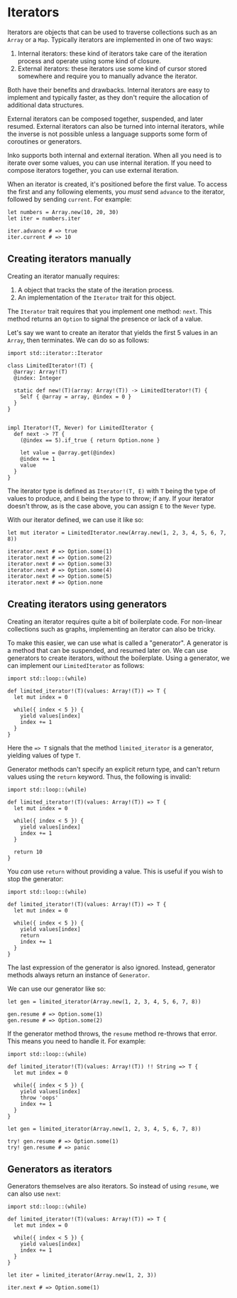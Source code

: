 # Iterators

Iterators are objects that can be used to traverse collections such as an
`Array` or a `Map`. Typically iterators are implemented in one of two
ways:

1. Internal iterators: these kind of iterators take care of the iteration
   process and operate using some kind of closure.
2. External iterators: these iterators use some kind of cursor stored
   somewhere and require you to manually advance the iterator.

Both have their benefits and drawbacks. Internal iterators are easy to
implement and typically faster, as they don't require the allocation of
additional data structures.

External iterators can be composed together, suspended, and later resumed.
External iterators can also be turned into internal iterators, while the inverse
is not possible unless a language supports some form of coroutines or
generators.

Inko supports both internal and external iteration. When all you need is to
iterate over some values, you can use internal iteration. If you need to
compose iterators together, you can use external iteration.

When an iterator is created, it's positioned before the first value. To access
the first and any following elements, you _must_ send `advance` to the
iterator, followed by sending `current`. For example:

```inko
let numbers = Array.new(10, 20, 30)
let iter = numbers.iter

iter.advance # => true
iter.current # => 10
```

## Creating iterators manually

Creating an iterator manually requires:

1. A object that tracks the state of the iteration process.
2. An implementation of the `Iterator` trait for this object.

The `Iterator` trait requires that you implement one method: `next`. This method
returns an `Option` to signal the presence or lack of a value.

Let's say we want to create an iterator that yields the first 5 values in an
`Array`, then terminates. We can do so as follows:

```inko
import std::iterator::Iterator

class LimitedIterator!(T) {
  @array: Array!(T)
  @index: Integer

  static def new!(T)(array: Array!(T)) -> LimitedIterator!(T) {
    Self { @array = array, @index = 0 }
  }
}


impl Iterator!(T, Never) for LimitedIterator {
  def next -> ?T {
    (@index == 5).if_true { return Option.none }

    let value = @array.get(@index)
    @index += 1
    value
  }
}
```

The iterator type is defined as `Iterator!(T, E)` with `T` being the type of
values to produce, and `E` being the type to throw; if any. If your iterator
doesn't throw, as is the case above, you can assign `E` to the `Never` type.

With our iterator defined, we can use it like so:

```inko
let mut iterator = LimitedIterator.new(Array.new(1, 2, 3, 4, 5, 6, 7, 8))

iterator.next # => Option.some(1)
iterator.next # => Option.some(2)
iterator.next # => Option.some(3)
iterator.next # => Option.some(4)
iterator.next # => Option.some(5)
iterator.next # => Option.none
```

## Creating iterators using generators

Creating an iterator requires quite a bit of boilerplate code. For non-linear
collections such as graphs, implementing an iterator can also be tricky.

To make this easier, we can use what is called a "generator". A generator is a
method that can be suspended, and resumed later on. We can use generators to
create iterators, without the boilerplate. Using a generator, we can implement
our `LimitedIterator` as follows:

```inko
import std::loop::(while)

def limited_iterator!(T)(values: Array!(T)) => T {
  let mut index = 0

  while({ index < 5 }) {
    yield values[index]
    index += 1
  }
}
```

Here the `=> T` signals that the method `limited_iterator` is a generator,
yielding values of type `T`.

Generator methods can't specify an explicit return type, and can't return values
using the `return` keyword. Thus, the following is invalid:

```inko
import std::loop::(while)

def limited_iterator!(T)(values: Array!(T)) => T {
  let mut index = 0

  while({ index < 5 }) {
    yield values[index]
    index += 1
  }

  return 10
}
```

You _can_ use `return` without providing a value. This is useful if you wish to
stop the generator:

```inko
import std::loop::(while)

def limited_iterator!(T)(values: Array!(T)) => T {
  let mut index = 0

  while({ index < 5 }) {
    yield values[index]
    return
    index += 1
  }
}
```

The last expression of the generator is also ignored. Instead, generator methods
always return an instance of `Generator`.

We can use our generator like so:

```inko
let gen = limited_iterator(Array.new(1, 2, 3, 4, 5, 6, 7, 8))

gen.resume # => Option.some(1)
gen.resume # => Option.some(2)
```

If the generator method throws, the `resume` method re-throws that error. This
means you need to handle it. For example:

```inko
import std::loop::(while)

def limited_iterator!(T)(values: Array!(T)) !! String => T {
  let mut index = 0

  while({ index < 5 }) {
    yield values[index]
    throw 'oops'
    index += 1
  }
}

let gen = limited_iterator(Array.new(1, 2, 3, 4, 5, 6, 7, 8))

try! gen.resume # => Option.some(1)
try! gen.resume # => panic
```

## Generators as iterators

Generators themselves are also iterators. So instead of using `resume`, we can
also use `next`:

```inko
import std::loop::(while)

def limited_iterator!(T)(values: Array!(T)) => T {
  let mut index = 0

  while({ index < 5 }) {
    yield values[index]
    index += 1
  }
}

let iter = limited_iterator(Array.new(1, 2, 3))

iter.next # => Option.some(1)
```
